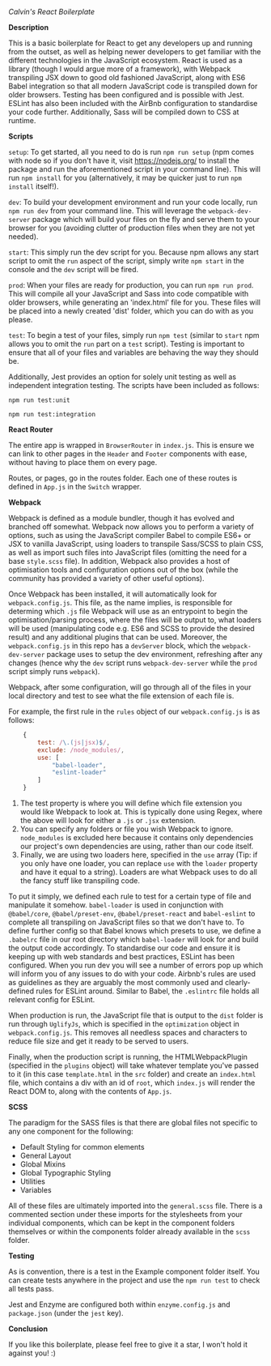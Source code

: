 *Calvin's React Boilerplate*

**Description**

This is a basic boilerplate for React to get any developers up and running from the outset, as well as helping newer developers to get familiar with the different technologies in the JavaScript ecosystem. React is used as a library (though I would argue more of a framework), with Webpack transpiling JSX down to good old fashioned JavaScript, along with ES6 Babel integration so that all modern JavaScript code is transpiled down for older browsers. Testing has been configured and is possible with Jest. ESLint has also been included with the AirBnb configuration to standardise your code further. Additionally, Sass will be compiled down to CSS at runtime.

**Scripts**

`setup`: To get started, all you need to do is run `npm run setup` (npm comes with node so if you don't have it, visit https://nodejs.org/ to install the package and run the aforementioned script in your command line). This will run `npm install` for you (alternatively, it may be quicker just to run `npm install` itself!).

`dev`: To build your development environment and run your code locally, run `npm run dev` from your command line. This will leverage the `webpack-dev-server` package which will build your files on the fly and serve them to your browser for you (avoiding clutter of production files when they are not yet needed).

`start`: This simply run the dev script for you. Because npm allows any start script to omit the `run` aspect of the script, simply write `npm start` in the console and the `dev` script will be fired.

`prod`: When your files are ready for production, you can run `npm run prod`. This will compile all your JavaScript and Sass into code compatible with older browsers, while generating an 'index.html' file for you. These files will be placed into a newly created 'dist' folder, which you can do with as you please.

`test`: To begin a test of your files, simply run `npm test` (similar to `start` npm allows you to omit the `run` part on a `test` script). Testing is important to ensure that all of your files and variables are behaving the way they should be.

Additionally, Jest provides an option for solely unit testing as well as independent integration testing. The scripts have been included as follows:

`npm run test:unit`

`npm run test:integration`

**React Router**

The entire app is wrapped in `BrowserRouter` in `index.js`. This is ensure we can link to other pages in the `Header` and `Footer` components with ease, without having to place them on every page.

Routes, or pages, go in the routes folder. Each one of these routes is defined in `App.js` in the `Switch` wrapper.

**Webpack**

Webpack is defined as a module bundler, though it has evolved and branched off somewhat. Webpack now allows you to perform a variety of options, such as using the JavaScript compiler Babel to compile ES6+ or JSX to vanilla JavaScript, using loaders to transpile Sass/SCSS to plain CSS, as well as import such files into JavaScript files (omitting the need for a base `style.scss` file). In addition, Webpack also provides a host of optimisation tools and configuration options out of the box (while the community has provided a variety of other useful options).

Once Webpack has been installed, it will automatically look for `webpack.config.js`. This file, as the name implies, is responsible for determing which `.js` file Webpack will use as an entrypoint to begin the optimisation/parsing process, where the files will be output to, what loaders will be used (manipulating code e.g. ES6 and SCSS to provide the desired result) and any additional plugins that can be used. Moreover, the `webpack.config.js` in this repo has a `devServer` block, which the `webpack-dev-server` package uses to setup the dev environment, refreshing after any changes (hence why the `dev` script runs `webpack-dev-server` while the `prod` script simply runs `webpack`).

Webpack, after some configuration, will go through all of the files in your local directory and test to see what the file extension of each file is.

For example, the first rule in the `rules` object of our `webpack.config.js` is as follows:

```js
    {
        test: /\.(js|jsx)$/,
        exclude: /node_modules/,
        use: [
            "babel-loader",
            "eslint-loader"
        ] 
    }
```

1. The test property is where you will define which file extension you would like Webpack to look at. This is typically done using Regex, where the above will look for either a `.js` or `.jsx` extension.
2. You can specify any folders or file you wish Webpack to ignore. `node_modules` is excluded here because it contains only dependencies our project's own dependencies are using, rather than our code itself.
3. Finally, we are using two loaders here, specified in the `use` array (Tip: if you only have one loader, you can replace `use` with the `loader` property and have it equal to a string). Loaders are what Webpack uses to do all the fancy stuff like transpiling code.

To put it simply, we defined each rule to test for a certain type of file and manipulate it somehow. `babel-loader` is used in conjunction with `@babel/core`, `@babel/preset-env`, `@babel/preset-react` and `babel-eslint` to complete all transpiling on JavaScript files so that we don't have to. To define further config so that Babel knows which presets to use, we define a `.babelrc` file in our root directory which `babel-loader` will look for and build the output code accordingly. To standardise our code and ensure it is keeping up with web standards and best practices, ESLint has been configured. When you run dev you will see a number of errors pop up which will inform you of any issues to do with your code. Airbnb's rules are used as guidelines as they are arguably the most commonly used and clearly-defined rules for ESLint around. Similar to Babel, the `.eslintrc` file holds all relevant config for ESLint.

When production is run, the JavaScript file that is output to the `dist` folder is run through `UglifyJs`, which is specified in the `optimization` object in `webpack.config.js`. This removes all needless spaces and characters to reduce file size and get it ready to be served to users.

Finally, when the production script is running, the HTMLWebpackPlugin (specified in the `plugins` object) will take whatever template you've passed to it (in this case `template.html` in the `src` folder) and create an `index.html` file, which contains a div with an id of `root`, which `index.js` will render the React DOM to, along with the contents of `App.js`.

**SCSS**

The paradigm for the SASS files is that there are global files not specific to any one component for the following:

- Default Styling for common elements
- General Layout
- Global Mixins
- Global Typographic Styling
- Utilities
- Variables

All of these files are ultimately imported into the `general.scss` file. There is a commented section under these imports for the stylesheets from your individual components, which can be kept in the component folders themselves or within the components folder already available in the `scss` folder.

**Testing**

As is convention, there is a test in the Example component folder itself. You can create tests anywhere in the project and use the `npm run test` to check all tests pass.

Jest and Enzyme are configured both within `enzyme.config.js` and `package.json` (under the `jest` key).

**Conclusion**

If you like this boilerplate, please feel free to give it a star, I won't hold it against you! :)